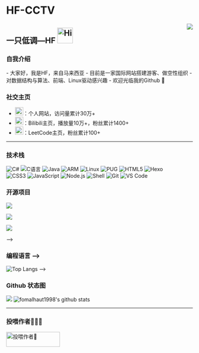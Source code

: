 # HF-CCTV
<img src="https://count.getloli.com/get/@:fomalhaut1998?theme=moebooru" align="right" />

## 一只低调—HF <img src="https://emojis.slackmojis.com/emojis/images/1588866973/8934/hellokittydance.gif?1588866973" alt="Hi" width="42" />

### 自我介绍
<div></div>
- 大家好，我是HF，来自马来西亚
- 目前是一家国际网站搭建游客、做空性组织
- 对数据结构与算法、前端、Linux驱动感兴趣
- 欢迎光临我的Github 🍧

### 社交主页

- <a href="https://hfz.pw"><img src="https://www.fomal.cc/favicon.ico" width="22" height="22" /></a>：个人网站，访问量累计30万+
- <a href="https://space.bilibili.com/391961194"><img src="https://www.bilibili.com/favicon.ico" width="22" height="22" /></a>：Bilibili主页，播放量10万+，粉丝累计1400+
- <a href="https://leetcode.cn/u/fomalhaut1998/"><img src="https://leetcode.cn/favicon.ico" width="22" height="22" /></a>：LeetCode主页，粉丝累计100+

---

### 技术栈
![C#](https://img.shields.io/badge/-C%20Sharp-%23239120?style=flat&amp;logo=C%20Sharp)
![C语言](https://img.shields.io/badge/-C%E8%AF%AD%E8%A8%80-%2313c9ae?style=flat&amp;logo=C&amp;logoColor=ffffff)
![Java](https://img.shields.io/badge/-Java-%23972fcd?style=flat&amp;logo=OPENJDK)
![ARM](https://img.shields.io/badge/-ARM-%23c9e735?style=flat&amp;logo=ARM&amp;logoColor=242424)
![Linux](https://img.shields.io/badge/-Linux-%23fcc624?style=flat&amp;logo=Linux&amp;logoColor=242424)
![PUG](https://img.shields.io/badge/-Pug-%23a86454?style=flat&amp;logo=PUG&amp;logoColor=ffffff)
![HTML5](https://img.shields.io/badge/-HTML5-%23E34C26?style=flat&amp;logo=html5&amp;logoColor=ffffff)
![Hexo](https://img.shields.io/badge/-Hexo-%230e83cd?style=flat&amp;logo=Hexo&amp;logoColor=ffffff)\
![CSS3](https://img.shields.io/badge/-CSS3-%23197CBE?style=flat&amp;logo=css3)
![JavaScript](https://img.shields.io/badge/-JavaScript-%23F7DF1C?style=flat&amp;logo=javascript&amp;logoColor=000000&amp;labelColor=%23ECD83E&amp;color=%23ECD83E)
![Node.js](https://img.shields.io/badge/-Node.js-%23579050?style=flat&amp;logo=node.js&amp;logoColor=ffffff)
![Shell](https://img.shields.io/badge/-Shell-%2389E051?style=flat&amp;logo=powershell&amp;logoColor=ffffff)
![Git](https://img.shields.io/badge/-Git-%23ED5A47?style=flat&amp;logo=git&amp;logoColor=%23ffffff)
![VS Code](https://img.shields.io/badge/-VSCode-%230066B8?style=flat&amp;logo=visual-studio-code)

### 开源项目
[![](https://github-readme-stats.vercel.app/api/pin/?username=fomalhaut1998&amp;repo=hexo-theme-Fomalhaut&amp;theme=tokyonight)](https://github.com/fomalhaut1998/hexo-theme-Fomalhaut)

[![](https://github-readme-stats.vercel.app/api/pin/?username=fomalhaut1998&amp;repo=fomalhaut1998.github.io&amp;theme=tokyonight)](https://github.com/fomalhaut1998/fomalhaut1998.github.io)

[![](https://github-readme-stats.vercel.app/api/pin/?username=fomalhaut1998&repo=DeleteSpace_and_Translation&theme=tokyonight)](https://github.com/fomalhaut1998/DeleteSpace_and_Translation)

-->

### 编程语言 -->
![Top Langs](https://github-readme-stats.vercel.app/api/top-langs/?username=fomalhaut1998&langs_count=6&theme=tokyonight) -->

### Github 状态图
[![](https://activity-graph.herokuapp.com/graph?username=fomalhaut1998&amp;theme=tokyonight)](https://github.com/ashutosh00710/github-readme-activity-graph)
![fomalhaut1998's github stats](https://github-readme-stats.vercel.app/api?username=fomalhaut1998&amp;show_icons=true&amp;theme=tokyonight)

---

### 投喂作者🍭🍭🍭

<a href="https://store.hfz.pw/buy/55" target="_blank" rel="noopener"><img style="height: 40px !important; width: 145px !important;" src="https://cdn.buymeacoffee.com/buttons/v2/default-blue.png" alt="投喂作者🍭" /></a>
